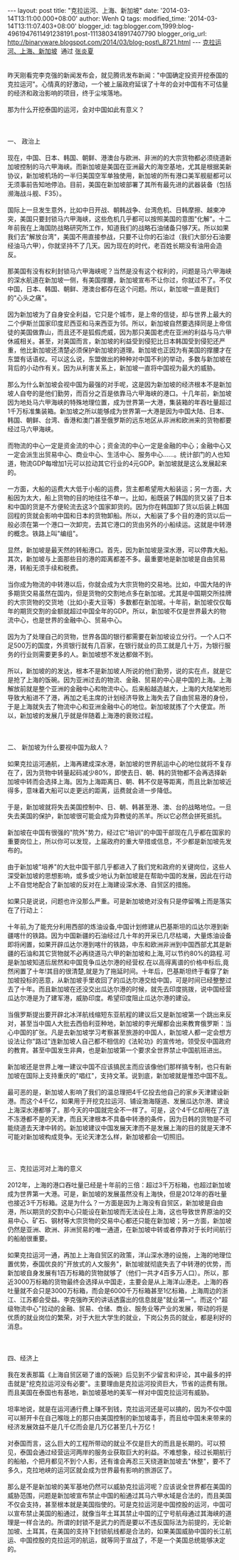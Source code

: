 --- layout: post title: "克拉运河、上海、新加坡" date:
'2014-03-14T13:11:00.000+08:00' author: Wenh Q tags: modified\_time:
'2014-03-14T13:11:07.403+08:00' blogger\_id:
tag:blogger.com,1999:blog-4961947611491238191.post-1113803418917407790
blogger\_orig\_url:
http://binaryware.blogspot.com/2014/03/blog-post\_8721.html ---
[克拉运河、上海、新加坡](http://blog.sina.com.cn/s/blog_55c5740f0101rcu3.html)  通过
[张炎夏](http://blog.sina.com.cn/yanxiazhang)\
\
\
昨天刚看完李克强的新闻发布会，就见腾讯发布新闻："中国确定投资开挖泰国的克拉运河"。心情真的好激动，一个被上届政府延误了十年的会对中国有不可估量的经济和政治影响的项目，终于尘埃落地。\
\
那为什么开挖泰国的运河，会对中国如此有意义？\
\
\
\
一、 政治上\
\
现在，中国、日本、韩国、朝鲜、港澳台与欧洲、非洲的的大宗货物都必须绕道新加坡控制的马六甲海峡。而新加坡是美国在亚洲最大的海空基地，尤其是根据美新协议，新加坡机场的一半归美国空军单独使用，新加坡的所有港口美军舰艇都可以无须事前告知地停泊。目前，美国在新加坡部署了其所有最先进的武器装备（包括濒海战斗舰、F35）。\
\
国际上一旦发生意外，比如中日开战、朝韩战争、台湾危机、日韩摩擦、越柬冲突，美国只要封锁马六甲海峡，这些危机几乎都可以按照美国的意图"化解"。十二年前我在上海国防战略研究所工作，知道我们的战略石油储备只够7天。所以如果我们去"解放台湾"，美国不用直接参战，只要不让你的石油过（我们大部分石油要经油马六甲），你就坚持不了几天。因为现在的时代，老百姓长期没有油用会造反。\
\
那美国有没有权利封锁马六甲海峡呢？当然是没有这个权利的，问题是马六甲海峡的深水航道在新加坡一侧，有美国撑腰，新加坡宣布不让你过，你就过不了。不仅中国，日本、韩国、朝鲜、港澳台都存在这个问题。所以，新加坡一直是我们的"心头之痛"。\
\
因为新加坡为了自身安全利益，它只是个城市，是上帝的信徒，却与世界上最大的二个伊斯兰国家印度尼西亚和马来西亚为邻。所以，新加坡自然要选择同是上帝信徒的美国做靠山，而且还不是狐假虎威，因为那只美国老虎在亚洲的利益与马六甲休戚相关。甚至，对美国而言，新加坡的利益受到侵犯比日本韩国受到侵犯还严重，他比新加坡还清楚必须保护新加坡的道理。新加坡也正因为有美国的撑腰才在东盟有话语权。可以这么说，东盟做出的种种对中国不利的举动，多数与新加坡在背后的小动作有关。因为从利害关系上，新加坡一直将中国视为最大的威胁。\
\
那么为什么新加坡会视中国为最强的对手呢，这是因为新加坡的经济根本不是新加坡人自夸的是他们勤劳，而百分之百是依靠马六甲海峡的港口。十几年前，新加坡因为地处马六甲海峡的特殊地理位置，成为世界第一大港，集装箱的年吞吐量超过1千万标准集装箱。新加坡之所以能够成为世界第一大港是因为中国大陆、日本、韩国、朝鲜、台湾、香港和澳门甚至俄罗斯的远东地区从非洲和欧洲来的货物都要经过马六甲海峡。\
\
而物流的中心一定是资金流的中心；资金流的中心一定是金融的中心；金融中心又一定会派生出贸易中心、商业中心、生活中心、服务中心……。统计部门的人也知道，物流GDP每增加1元可以拉动其它行业的4元GDP。新加坡就是这么发展起来的。\
\
一方面，大船的运费大大低于小船的运费，货主都希望用大船装运；另一方面，大船因为太大，船上货物的目的地往往不单一。比如，船既装了韩国的货又装了日本和中国的货是不方便轮流去这3个国家卸货的。因为你在韩国卸了货以后装上韩国回程的货就会影响中国和日本的货物卸船。所以，大船装了多个目的港的货以后一般必须在第一个港口一次卸完，去其它港口的货由另外的小船续运。这就是中转港的概念。铁路上叫"编组"。\
\
显然，新加坡是最天然的转船港口。首先，因为新加坡是深水港，可以停靠大船。其次，新加坡与上面那些目的港的距离都差不多。最重要地是新加坡是自由贸易港，转船无须手续和税费。\
\
当你成为物流的中转港以后，你就会成为大宗货物的交易地。比如，中国大陆的许多期货交易虽然在国内，但是货物的交割地点多在新加坡。尤其是中国期交所挂牌的大宗货物的交货地（比如小麦大豆等）多数都在新加坡。十年前，新加坡仅仅每年的期货交割的金额就超过中国全年的GDP。所以，新加坡不仅是世界最大的物流中心，也是世界的金融中心、贸易中心。\
\
因为为了处理自己的货物，世界各国的银行都需要在新加坡设立分行。一个人口不足500万的国度，外资银行就有几百家，在银行就业的员工就是几十万，为银行服务的行业则需要更多的人。新加坡想不发达都做不到。\
\
所以，新加坡的的发达，根本不是新加坡人所说的他们勤劳，说的实在点，就是它是抢了上海的饭碗。因为亚洲过去的物流、金融、贸易的中心是中国的上海。上海解放前就是整个亚洲的金融中心和物流中心。后来船越造越大，上海的大陆架地形导致大船进不了港，再加之毛主席的计划经济导致上海失去了自由贸易港的身份，于是上海就失去了物流中心和亚洲金融中心的地位。新加坡就拣了个大便宜。所以，新加坡的发展几乎就是伴随着上海港的衰败过程。\
\
\
\
二、 新加坡为什么要视中国为敌人？\
\
如果克拉运河通航，上海再建成深水港，新加坡的世界航运中心的地位就将不复存在了，因为货物中转量起码减少80%，即使去日、朝、韩的货物都不会再选择新加坡中转而会选择上海。因为上海距离日、朝、韩不仅是等距离，而且比新加坡近得多，意味着大船可以走更远的距离，运费就会进一步降低。\
\
于是，新加坡就将失去美国控制中、日、朝、韩甚至港、澳、台的战略地位。一旦失去美国的保护，新加坡很可能会成为异教徒的羔羊。所以它必然会拼死抵抗。\
\
新加坡在中国有很强的"院外"势力，经过它"培训"的中国干部现在几乎都在国家的重要岗位上，所以你可以发现，上届政府的重大举措或信息，不少都是新加坡先发布的。\
\
由于新加坡"培养"的大批中国干部几乎都进入了我们党和政府的关键岗位，这些人深受新加坡的思想影响，或多或少地认为新加坡是在帮助中国的发展，因此在行动上不自觉地配合了新加坡的反对在上海建设深水港、自贸区的措施。\
\
如果只是说说，问题也许没那么严重。可是新加坡绝对没有只是停留嘴上而是落实在了行动上：\
\
十年前,为了能充分利用西部的炼油设备,中国计划修建从巴基斯坦的瓜达尔港到新疆喀什的铁路。因为中国新疆的石油经过几十年的开采已几尽枯竭，大量炼油设备即将闲置，如果开辟瓜达尔港到喀什的铁路，中东和欧洲非洲到中国西部尤其是新疆的石油和其它货物就不必再绕道马六甲的新加坡和上海,可以节约80%的路程.可是新加坡知道后居然和中国竞争瓜达尔港的经营权.在以高得离谱的价格中标后,竟然闲置了十年!其目的很清楚,就是为了拖延时间。十年后，巴基斯坦终于看穿了新加坡投标的恶意，从新加坡手里收回了的瓜达尔港交给中国，可是时间已经整整过去了十年。而且新加坡在还没交出瓜达尔港的时候，就先去印度挑拨，说中国经营瓜达尔港是为了建军港，威胁印度。希望印度阻止瓜达尔港的建设。\
\
当俄罗斯提出要开辟北冰洋航线缩短东亚航程的建议后又是新加坡第一个跳出来反对，甚至当中国人大批去西伯利亚种地，新加坡的李光耀都会出来教育俄罗斯：当心中国的扩张。凡是去新加坡学习考察甚至旅游的中国人，新加坡人都一定会想方设法让你"路过"连新加坡人自己都不相信的《法轮功》的宣传地，领受反中国政府的教育。甚至中国发生非典，也是新加坡第一个要求全世界禁止中国航班进出。\
\
新加坡还是世界上唯一建议中国不应该搞民主而应该像他们那样搞专制，也只有新加坡在国际上支持重庆的"唱红"，支持文革。说到底，新加坡就是惟恐中国不乱。\
\
最可恶的是，新加坡人影响了我们的温总理把4千亿投去他自己的家乡天津建设新港。而这个4千亿，如果用于开挖克拉运河、铺设渤海隧道、发展瓜达尔港、建设上海深水港都够了。那今天的中国就完全不一样了。可是，这个4千亿却用在了连不冻港都不是的天津，而且天津根本不具备中转港的条件，因为日韩的货物是不可能绕道去天津中转的。新加坡建议中国发展天津而不是发展上海的目的就是天津不可能对新加坡构成竞争。无论天津怎么样，新加坡都会一切照旧。\
\
\
\
三、克拉运河对上海的意义\
\
2012年，上海的港口吞吐量已经是十年前的三倍：超过3千万标箱，也超过新加坡成为世界第一大港。可是，新加坡的发展虽然没有上海快，但是2012年的吞吐量也接近3千万标箱。这是为什么？一方面是因为上海没有自贸区，新加坡是自由港，所以期货的交割中心只能设在新加坡而无法设在上海，这也导致世界原油的交易中心、矿石、钢材等大宗货物的交易中心都还只能在新加坡；另一方面，新加坡仍然是亚洲、欧洲、非洲贸易的唯一通道，在新加坡中转或者停靠对于长时间航行的船舶很重要。\
\
如果克拉运河一通，再加上上海自贸区的政策，洋山深水港的设施，上海的地理位置优势，泰国优良的"开放式的人文服务"，新加坡就彻底失去了中转港的优势，而新加坡自身发展有1百万标箱的货物就够了（他们一共才4百多万人口）。所以，那近3000万标箱的货物最终会选择从中国走，主要会是从上海洋山港走。上海的吞吐量就不会只是3000万标箱，而会是6000千万标箱甚至1亿标箱，上海周边的浙江、江苏都会受益。李克强昨天的讲话透露出的信息就是"就业第一"。而这个"超级物流中心"拉动的金融、贸易、仓储、商业、服务业等产业的发展，带动的将是优质的就业岗位的繁荣，对于大批大学生的就业，下岗公务员的就业，都是利好的消息。\
\
\
\
四、经济上\
\
我在发表那篇《上海自贸区砸了谁的饭碗》后见到不少留言和评论，其中最多的抨击就是"挖克拉运河没有必要"。主要理由是克拉运河投资巨大，节省的运费有限。而且美国在泰国也有基地，新加坡基地的美军一样对中国克拉运河有威胁。\
\
坦率地说，就是在运河通行费上赚不到钱，克拉运河还是可以搞的，因为不仅中国可以掰开卡在自己喉咙上的那只由美国控制的新加坡毒手，而且给中国未来带来的经济发展效益不是几千亿而会是几万亿甚至几十万亿！\
\
对泰国而言，这么巨大的工程所带动的就业不仅是巨大的而且是长期的。可以预见，泰国会通过经营运河两岸的服务业获取巨大的利益。不难想象，经过长期航行的船舶，个把月都见不到个人影，还有谁会再忍三天绕道新加坡去"休整"，要不了多久，克拉地峡的运河区就会成为世界最有影响的旅游区了。\
\
那么是不是新加坡的美军基地仍然可以威胁克拉运河呢？应该说全世界都在美国的威胁范围，问题是新加坡宣布禁止中国的船通过其马六甲水域是合法的，而且美国不仅会支持，甚至根本就是美国指使的。可是克拉运河是中国控股的运河，中国可以宣布禁止美国的船通过，就像当年土耳其禁止中国的辽宁号航母通过其海峡的道理是一样合法的。所谓的封锁不是武力的而是要以不违反国际法为前提的，无论新加坡、土耳其，在美国的支持下封锁航线都是合法的，如果美国威胁中国的长江航运、中国控股的克拉运河的航运，就等同于宣战了，不是一个美国总统能够决定的。
